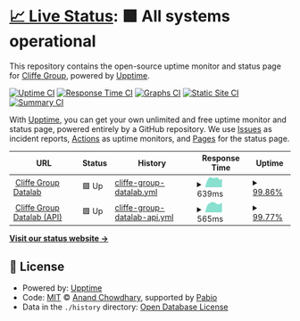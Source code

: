 # [📈 Live Status](https://Cliffe-Group.github.io/datalab-status): <!--live status--> **🟩 All systems operational**

This repository contains the open-source uptime monitor and status page for [Cliffe Group](https://Cliffe-Group.github.io/datalab-status), powered by [Upptime](https://github.com/upptime/upptime).

[![Uptime CI](https://github.com/Cliffe-Group/datalab-status/workflows/Uptime%20CI/badge.svg)](https://github.com/Cliffe-Group/datalab-status/actions?query=workflow%3A%22Uptime+CI%22)
[![Response Time CI](https://github.com/Cliffe-Group/datalab-status/workflows/Response%20Time%20CI/badge.svg)](https://github.com/Cliffe-Group/datalab-status/actions?query=workflow%3A%22Response+Time+CI%22)
[![Graphs CI](https://github.com/Cliffe-Group/datalab-status/workflows/Graphs%20CI/badge.svg)](https://github.com/Cliffe-Group/datalab-status/actions?query=workflow%3A%22Graphs+CI%22)
[![Static Site CI](https://github.com/Cliffe-Group/datalab-status/workflows/Static%20Site%20CI/badge.svg)](https://github.com/Cliffe-Group/datalab-status/actions?query=workflow%3A%22Static+Site+CI%22)
[![Summary CI](https://github.com/Cliffe-Group/datalab-status/workflows/Summary%20CI/badge.svg)](https://github.com/Cliffe-Group/datalab-status/actions?query=workflow%3A%22Summary+CI%22)

With [Upptime](https://upptime.js.org), you can get your own unlimited and free uptime monitor and status page, powered entirely by a GitHub repository. We use [Issues](https://github.com/Cliffe-Group/datalab-status/issues) as incident reports, [Actions](https://github.com/Cliffe-Group/datalab-status/actions) as uptime monitors, and [Pages](https://Cliffe-Group.github.io/datalab-status) for the status page.

<!--start: status pages-->
<!-- This summary is generated by Upptime (https://github.com/upptime/upptime) -->
<!-- Do not edit this manually, your changes will be overwritten -->
<!-- prettier-ignore -->
| URL | Status | History | Response Time | Uptime |
| --- | ------ | ------- | ------------- | ------ |
| <img alt="" src="https://icons.duckduckgo.com/ip3/datalab.cliffegroup.co.uk.ico" height="13"> [Cliffe Group Datalab](https://datalab.cliffegroup.co.uk) | 🟩 Up | [cliffe-group-datalab.yml](https://github.com/Cliffe-Group/datalab-status/commits/HEAD/history/cliffe-group-datalab.yml) | <details><summary><img alt="Response time graph" src="./graphs/cliffe-group-datalab/response-time-week.png" height="20"> 639ms</summary><br><a href="https://Cliffe-Group.github.io/datalab-status/history/cliffe-group-datalab"><img alt="Response time 538" src="https://img.shields.io/endpoint?url=https%3A%2F%2Fraw.githubusercontent.com%2FCliffe-Group%2Fdatalab-status%2FHEAD%2Fapi%2Fcliffe-group-datalab%2Fresponse-time.json"></a><br><a href="https://Cliffe-Group.github.io/datalab-status/history/cliffe-group-datalab"><img alt="24-hour response time 641" src="https://img.shields.io/endpoint?url=https%3A%2F%2Fraw.githubusercontent.com%2FCliffe-Group%2Fdatalab-status%2FHEAD%2Fapi%2Fcliffe-group-datalab%2Fresponse-time-day.json"></a><br><a href="https://Cliffe-Group.github.io/datalab-status/history/cliffe-group-datalab"><img alt="7-day response time 639" src="https://img.shields.io/endpoint?url=https%3A%2F%2Fraw.githubusercontent.com%2FCliffe-Group%2Fdatalab-status%2FHEAD%2Fapi%2Fcliffe-group-datalab%2Fresponse-time-week.json"></a><br><a href="https://Cliffe-Group.github.io/datalab-status/history/cliffe-group-datalab"><img alt="30-day response time 588" src="https://img.shields.io/endpoint?url=https%3A%2F%2Fraw.githubusercontent.com%2FCliffe-Group%2Fdatalab-status%2FHEAD%2Fapi%2Fcliffe-group-datalab%2Fresponse-time-month.json"></a><br><a href="https://Cliffe-Group.github.io/datalab-status/history/cliffe-group-datalab"><img alt="1-year response time 538" src="https://img.shields.io/endpoint?url=https%3A%2F%2Fraw.githubusercontent.com%2FCliffe-Group%2Fdatalab-status%2FHEAD%2Fapi%2Fcliffe-group-datalab%2Fresponse-time-year.json"></a></details> | <details><summary><a href="https://Cliffe-Group.github.io/datalab-status/history/cliffe-group-datalab">99.86%</a></summary><a href="https://Cliffe-Group.github.io/datalab-status/history/cliffe-group-datalab"><img alt="All-time uptime 98.85%" src="https://img.shields.io/endpoint?url=https%3A%2F%2Fraw.githubusercontent.com%2FCliffe-Group%2Fdatalab-status%2FHEAD%2Fapi%2Fcliffe-group-datalab%2Fuptime.json"></a><br><a href="https://Cliffe-Group.github.io/datalab-status/history/cliffe-group-datalab"><img alt="24-hour uptime 98.99%" src="https://img.shields.io/endpoint?url=https%3A%2F%2Fraw.githubusercontent.com%2FCliffe-Group%2Fdatalab-status%2FHEAD%2Fapi%2Fcliffe-group-datalab%2Fuptime-day.json"></a><br><a href="https://Cliffe-Group.github.io/datalab-status/history/cliffe-group-datalab"><img alt="7-day uptime 99.86%" src="https://img.shields.io/endpoint?url=https%3A%2F%2Fraw.githubusercontent.com%2FCliffe-Group%2Fdatalab-status%2FHEAD%2Fapi%2Fcliffe-group-datalab%2Fuptime-week.json"></a><br><a href="https://Cliffe-Group.github.io/datalab-status/history/cliffe-group-datalab"><img alt="30-day uptime 99.79%" src="https://img.shields.io/endpoint?url=https%3A%2F%2Fraw.githubusercontent.com%2FCliffe-Group%2Fdatalab-status%2FHEAD%2Fapi%2Fcliffe-group-datalab%2Fuptime-month.json"></a><br><a href="https://Cliffe-Group.github.io/datalab-status/history/cliffe-group-datalab"><img alt="1-year uptime 98.85%" src="https://img.shields.io/endpoint?url=https%3A%2F%2Fraw.githubusercontent.com%2FCliffe-Group%2Fdatalab-status%2FHEAD%2Fapi%2Fcliffe-group-datalab%2Fuptime-year.json"></a></details>
| <img alt="" src="https://icons.duckduckgo.com/ip3/datalab-api.cliffegroup.co.uk.ico" height="13"> [Cliffe Group Datalab (API)](https://datalab-api.cliffegroup.co.uk/healthcheck/is_ready) | 🟩 Up | [cliffe-group-datalab-api.yml](https://github.com/Cliffe-Group/datalab-status/commits/HEAD/history/cliffe-group-datalab-api.yml) | <details><summary><img alt="Response time graph" src="./graphs/cliffe-group-datalab-api/response-time-week.png" height="20"> 565ms</summary><br><a href="https://Cliffe-Group.github.io/datalab-status/history/cliffe-group-datalab-api"><img alt="Response time 503" src="https://img.shields.io/endpoint?url=https%3A%2F%2Fraw.githubusercontent.com%2FCliffe-Group%2Fdatalab-status%2FHEAD%2Fapi%2Fcliffe-group-datalab-api%2Fresponse-time.json"></a><br><a href="https://Cliffe-Group.github.io/datalab-status/history/cliffe-group-datalab-api"><img alt="24-hour response time 551" src="https://img.shields.io/endpoint?url=https%3A%2F%2Fraw.githubusercontent.com%2FCliffe-Group%2Fdatalab-status%2FHEAD%2Fapi%2Fcliffe-group-datalab-api%2Fresponse-time-day.json"></a><br><a href="https://Cliffe-Group.github.io/datalab-status/history/cliffe-group-datalab-api"><img alt="7-day response time 565" src="https://img.shields.io/endpoint?url=https%3A%2F%2Fraw.githubusercontent.com%2FCliffe-Group%2Fdatalab-status%2FHEAD%2Fapi%2Fcliffe-group-datalab-api%2Fresponse-time-week.json"></a><br><a href="https://Cliffe-Group.github.io/datalab-status/history/cliffe-group-datalab-api"><img alt="30-day response time 529" src="https://img.shields.io/endpoint?url=https%3A%2F%2Fraw.githubusercontent.com%2FCliffe-Group%2Fdatalab-status%2FHEAD%2Fapi%2Fcliffe-group-datalab-api%2Fresponse-time-month.json"></a><br><a href="https://Cliffe-Group.github.io/datalab-status/history/cliffe-group-datalab-api"><img alt="1-year response time 503" src="https://img.shields.io/endpoint?url=https%3A%2F%2Fraw.githubusercontent.com%2FCliffe-Group%2Fdatalab-status%2FHEAD%2Fapi%2Fcliffe-group-datalab-api%2Fresponse-time-year.json"></a></details> | <details><summary><a href="https://Cliffe-Group.github.io/datalab-status/history/cliffe-group-datalab-api">99.77%</a></summary><a href="https://Cliffe-Group.github.io/datalab-status/history/cliffe-group-datalab-api"><img alt="All-time uptime 99.34%" src="https://img.shields.io/endpoint?url=https%3A%2F%2Fraw.githubusercontent.com%2FCliffe-Group%2Fdatalab-status%2FHEAD%2Fapi%2Fcliffe-group-datalab-api%2Fuptime.json"></a><br><a href="https://Cliffe-Group.github.io/datalab-status/history/cliffe-group-datalab-api"><img alt="24-hour uptime 98.42%" src="https://img.shields.io/endpoint?url=https%3A%2F%2Fraw.githubusercontent.com%2FCliffe-Group%2Fdatalab-status%2FHEAD%2Fapi%2Fcliffe-group-datalab-api%2Fuptime-day.json"></a><br><a href="https://Cliffe-Group.github.io/datalab-status/history/cliffe-group-datalab-api"><img alt="7-day uptime 99.77%" src="https://img.shields.io/endpoint?url=https%3A%2F%2Fraw.githubusercontent.com%2FCliffe-Group%2Fdatalab-status%2FHEAD%2Fapi%2Fcliffe-group-datalab-api%2Fuptime-week.json"></a><br><a href="https://Cliffe-Group.github.io/datalab-status/history/cliffe-group-datalab-api"><img alt="30-day uptime 99.58%" src="https://img.shields.io/endpoint?url=https%3A%2F%2Fraw.githubusercontent.com%2FCliffe-Group%2Fdatalab-status%2FHEAD%2Fapi%2Fcliffe-group-datalab-api%2Fuptime-month.json"></a><br><a href="https://Cliffe-Group.github.io/datalab-status/history/cliffe-group-datalab-api"><img alt="1-year uptime 99.34%" src="https://img.shields.io/endpoint?url=https%3A%2F%2Fraw.githubusercontent.com%2FCliffe-Group%2Fdatalab-status%2FHEAD%2Fapi%2Fcliffe-group-datalab-api%2Fuptime-year.json"></a></details>

<!--end: status pages-->

[**Visit our status website →**](https://Cliffe-Group.github.io/datalab-status)

## 📄 License

- Powered by: [Upptime](https://github.com/upptime/upptime)
- Code: [MIT](./LICENSE) © [Anand Chowdhary](https://anandchowdhary.com), supported by [Pabio](https://pabio.com)
- Data in the `./history` directory: [Open Database License](https://opendatacommons.org/licenses/odbl/1-0/)
